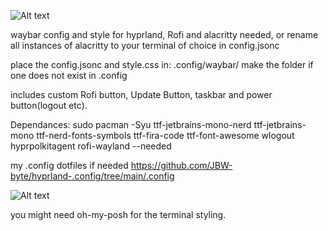 ![Alt text](https://github.com/JBW-byte/hyprland-waybar-config/blob/main/screenshot/waybar.png "Preview")

waybar config and style for hyprland, Rofi and alacritty needed, or rename all instances of alacritty to your terminal of choice in config.jsonc

place the config.jsonc and style.css in: .config/waybar/      make the folder if one does not exist in .config


includes custom Rofi button, Update Button, taskbar and power button(logout etc).



Dependances:
sudo pacman -Syu ttf-jetbrains-mono-nerd ttf-jetbrains-mono ttf-nerd-fonts-symbols ttf-fira-code ttf-font-awesome wlogout hyprpolkitagent rofi-wayland --needed



my .config dotfiles if needed https://github.com/JBW-byte/hyprland-.config/tree/main/.config


![Alt text](https://github.com/JBW-byte/hyprland-waybar-config/blob/main/screenshot/hyprland%20waybar.png "Preview")

you might need oh-my-posh for the terminal styling.
